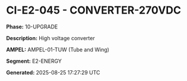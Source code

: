 # CI-E2-045 - CONVERTER-270VDC

**Phase:** 10-UPGRADE

**Description:** High voltage converter

**AMPEL:** AMPEL-01-TUW (Tube and Wing)

**Segment:** E2-ENERGY

**Generated:** 2025-08-25 17:27:29 UTC
